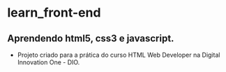 # learn_front-end
## Aprendendo html5, css3 e javascript.
* Projeto criado para a prática do curso HTML Web Developer na Digital Innovation One - DIO.

